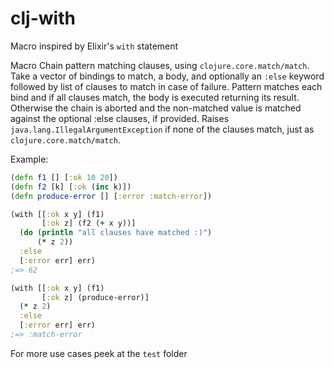 # clj-with
Macro inspired by Elixir's `with` statement

Macro
  Chain pattern matching clauses, using `clojure.core.match/match`.  Take a vector of
  bindings to match, a body, and optionally an `:else` keyword followed by list
  of clauses to match in case of failure. Pattern matches each bind and if all
  clauses match, the body is executed returning its result. Otherwise the chain
  is aborted and the non-matched value is matched against the optional :else
  clauses, if provided. Raises `java.lang.IllegalArgumentException` if none
  of the clauses match, just as `clojure.core.match/match`.  
  
  
  Example:
```clojure
(defn f1 [] [:ok 10 20])
(defn f2 [k] [:ok (inc k)])
(defn produce-error [] [:error :match-error])

(with [[:ok x y] (f1)
       [:ok z] (f2 (+ x y))]
  (do (println "all clauses have matched :)")
      (* z 2))
  :else
  [:error err] err)
;=> 62

(with [[:ok x y] (f1)
       [:ok z] (produce-error)]
  (* z 2)
  :else
  [:error err] err)
;=> :match-error
```
For more use cases peek at the `test` folder